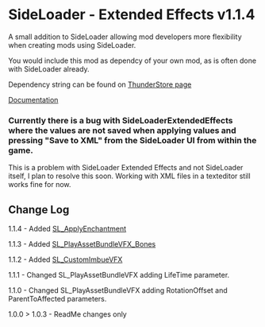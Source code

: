 # SideLoader - Extended Effects v1.1.4

A small addition to SideLoader allowing mod developers more flexibility when creating mods using SideLoader.

You would include this mod as dependcy of your own mod, as is often done with SideLoader already. 

Dependency string can be found on [ThunderStore page](https://outward.thunderstore.io/package/SLExtendedEffects/SideLoader_ExtendedEffects/)

[Documentation](https://github.com/Grim-/SideLoader_ExtendedEffects/blob/main/Documentation.md)


### Currently there is a bug with SideLoaderExtendedEffects where the values are not saved when applying values and pressing "Save to XML" from the SideLoader UI from within the game.
This is a problem with SideLoader Extended Effects and not SideLoader itself, I plan to resolve this soon. 
Working with XML files in a texteditor still works fine for now.

## Change Log

1.1.4 - Added [SL_ApplyEnchantment](https://github.com/Grim-/SideLoader_ExtendedEffects/blob/main/XML/SL_ApplyEnchantment.xml)

1.1.3 - Added [SL_PlayAssetBundleVFX_Bones](https://github.com/Grim-/SideLoader_ExtendedEffects/blob/main/Documentation.md#sl_playassetbundlevfx_bones)

1.1.2 - Added [SL_CustomImbueVFX](https://github.com/Grim-/SideLoader_ExtendedEffects/blob/main/Documentation.md#sl_customimbuevfx)

1.1.1 - Changed SL_PlayAssetBundleVFX adding LifeTime parameter.

1.1.0 - Changed SL_PlayAssetBundleVFX adding RotationOffset and ParentToAffected parameters.

1.0.0 > 1.0.3 - ReadMe changes only
